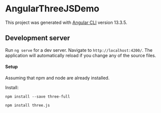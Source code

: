 # AngularThreeJSDemo

This project was generated with [Angular CLI](https://github.com/angular/angular-cli) version 13.3.5.

## Development server

Run `ng serve` for a dev server. Navigate to `http://localhost:4200/`. The application will automatically reload if you change any of the source files.

#### Setup ####

Assuming that npm and node are already installed.

Install:
````
npm install --save three-full
````
````
npm install three.js
````
